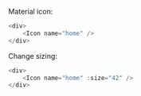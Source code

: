 Material icon:

```js
<div>
    <Icon name="home" />
</div>
```

Change sizing:
```js
<div>
    <Icon name="home" :size="42" />
</div>
```
